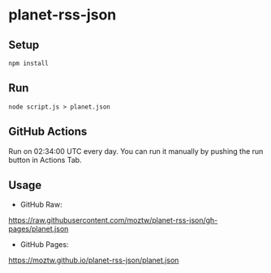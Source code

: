 # planet-rss-json

## Setup

`npm install`

## Run

`node script.js > planet.json`

## GitHub Actions

Run on 02:34:00 UTC every day.
You can run it manually by pushing the run button in Actions Tab.

## Usage

- GitHub Raw:

https://raw.githubusercontent.com/moztw/planet-rss-json/gh-pages/planet.json

- GitHub Pages:

https://moztw.github.io/planet-rss-json/planet.json
